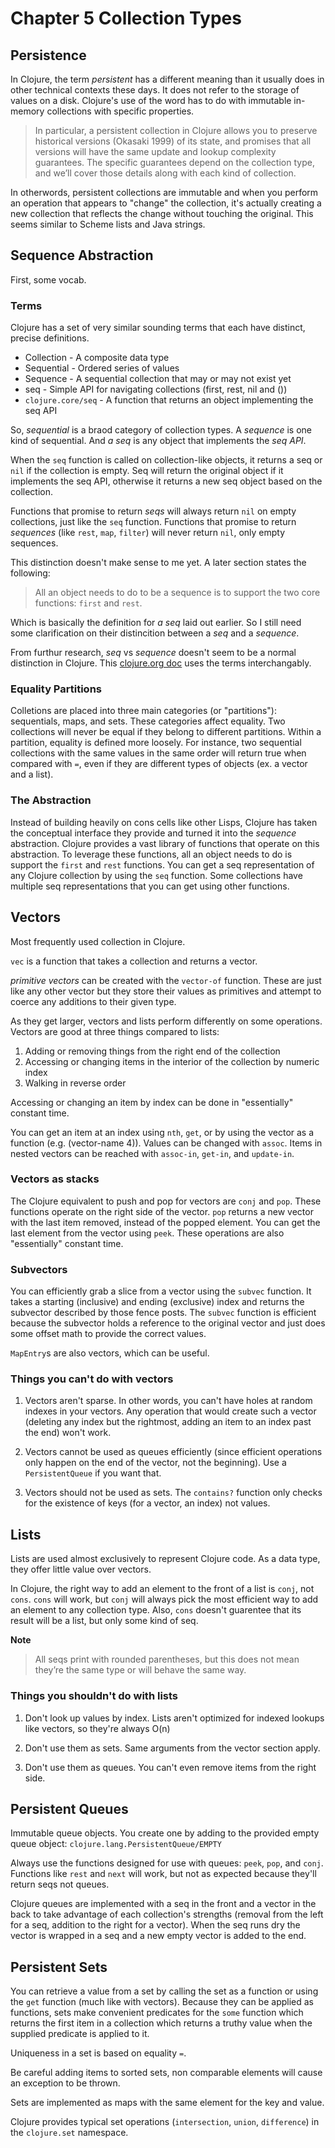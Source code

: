 Chapter 5 Collection Types
==========================

Persistence
--------------------------

In Clojure, the term *persistent* has a different meaning than it usually does in other technical contexts these days. It does not refer to the storage of values on a disk. Clojure's use of the word has to do with immutable in-memory collections with specific properties.

> In particular, a persistent collection in Clojure allows you to preserve historical versions (Okasaki 1999) of its state, and promises that all versions will have the same update and lookup complexity guarantees. The specific guarantees depend on the collection type, and we’ll cover those details along with each kind of collection.

In otherwords, persistent collections are immutable and when you perform an operation that appears to "change" the collection, it's actually creating a new collection that reflects the change without touching the original. This seems similar to Scheme lists and Java strings.

Sequence Abstraction
--------------------------

First, some vocab.

### Terms

Clojure has a set of very similar sounding terms that each have distinct, precise definitions.

* Collection - A composite data type
* Sequential - Ordered series of values
* Sequence - A sequential collection that may or may not exist yet
* seq - Simple API for navigating collections (first, rest, nil and ())
* `clojure.core/seq` - A function that returns an object implementing the seq API

So, *sequential* is a braod category of collection types. A *sequence* is one kind of sequential. And *a seq* is any object that implements the *seq API*.

When the `seq` function is called on collection-like objects, it returns a seq or `nil` if the collection is empty. Seq will return the original object if it implements the seq API, otherwise it returns a new seq object based on the collection.

Functions that promise to return *seqs* will always return `nil` on empty collections, just like the `seq` function. Functions that promise to return *sequences* (like `rest`, `map`, `filter`) will never return `nil`, only empty sequences.

This distinction doesn't make sense to me yet. A later section states the following:

> All an object needs to do to be a sequence is to support the two core functions: `first` and `rest`.

Which is basically the definition for *a seq* laid out earlier. So I still need some clarification on their distincition between a *seq* and a *sequence*.

From furthur research, *seq* vs *sequence* doesn't seem to be a normal distinction in Clojure. This [clojure.org doc](http://clojure.org/sequences) uses the terms interchangably.

### Equality Partitions

Colletions are placed into three main categories (or "partitions"): sequentials, maps, and sets. These categories affect equality. Two collections will never be equal if they belong to different partitions. Within a partition, equality is defined more loosely. For instance, two sequential collections with the same values in the same order will return true when compared with `=`, even if they are different types of objects (ex. a vector and a list).


### The Abstraction

Instead of building heavily on cons cells like other Lisps, Clojure has taken the conceptual interface they provide and turned it into the *sequence* abstraction. Clojure provides a vast library of functions that operate on this abstraction. To leverage these functions, all an object needs to do is support the `first` and `rest` functions. You can get a seq representation of any Clojure collection by using the `seq` function. Some collections have multiple seq representations that you can get using other functions.


Vectors
--------------------------

Most frequently used collection in Clojure.

`vec` is a function that takes a collection and returns a vector.

*primitive vectors* can be created with the `vector-of` function. These are just like any other vector but they store their values as primitives and attempt to coerce any additions to their given type.

As they get larger, vectors and lists perform differently on some operations. Vectors are good at three things compared to lists:

1. Adding or removing things from the right end of the collection
2. Accessing or changing items in the interior of the collection by numeric index
3. Walking in reverse order

Accessing or changing an item by index can be done in "essentially" constant time.

You can get an item at an index using `nth`, `get`, or by using the vector as a function (e.g. (vector-name 4)). Values can be changed with `assoc`. Items in nested vectors can be reached with `assoc-in`, `get-in`, and `update-in`.

### Vectors as stacks

The Clojure equivalent to push and pop for vectors are `conj` and `pop`. These functions operate on the right side of the vector. `pop` returns a new vector with the last item removed, instead of the popped element. You can get the last element from the vector using `peek`. These operations are also "essentially" constant time.


### Subvectors

You can efficiently grab a slice from a vector using the `subvec` function. It takes a starting (inclusive) and ending (exclusive) index and returns the subvector described by those fence posts. The `subvec` function is efficient because the subvector holds a reference to the original vector and just does some offset math to provide the correct values.


`MapEntry`s are also vectors, which can be useful.

### Things you can't do with vectors

1. Vectors aren't sparse. In other words, you can't have holes at random indexes in your vectors. Any operation that would create such a vector (deleting any index but the rightmost, adding an item to an index past the end) won't work.

2. Vectors cannot be used as queues efficiently (since efficient operations only happen on the end of the vector, not the beginning). Use a `PersistentQueue` if you want that.

3. Vectors should not be used as sets. The `contains?` function only checks for the existence of keys (for a vector, an index) not values.


Lists
--------------------------

Lists are used almost exclusively to represent Clojure code. As a data type, they offer little value over vectors.

In Clojure, the right way to add an element to the front of a list is `conj`, not `cons`. `cons` will work, but `conj` will always pick the most efficient way to add an element to any collection type. Also, `cons` doesn't guarentee that its result will be a list, but only some kind of seq.

**Note**
> All seqs print with rounded parentheses, but this does not mean they’re the same type or will behave the same way.

### Things you shouldn't do with lists

1. Don't look up values by index. Lists aren't optimized for indexed lookups like vectors, so they're always O(n)

2. Don't use them as sets. Same arguments from the vector section apply.

3. Don't use them as queues. You can't even remove items from the right side.


Persistent Queues
--------------------------

Immutable queue objects. You create one by adding to the provided empty queue object: `clojure.lang.PersistentQueue/EMPTY`

Always use the functions designed for use with queues: `peek`, `pop`, and `conj`. Functions like `rest` and `next` will work, but not as expected because they'll return seqs not queues.

Clojure queues are implemented with a seq in the front and a vector in the back to take advantage of each collection's strengths (removal from the left for a seq, addition to the right for a vector). When the seq runs dry the vector is wrapped in a seq and a new empty vector is added to the end.


Persistent Sets
--------------------------

You can retrieve a value from a set by calling the set as a function or using the `get` function (much like with vectors). Because they can be applied as functions, sets make convenient predicates for the `some` function which returns the first item in a collection which returns a truthy value when the supplied predicate is applied to it.

Uniqueness in a set is based on equality `=`.

Be careful adding items to sorted sets, non comparable elements will cause an exception to be thrown.

Sets are implemented as maps with the same element for the key and value.

Clojure provides typical set operations (`intersection`, `union`, `difference`) in the `clojure.set` namespace.
